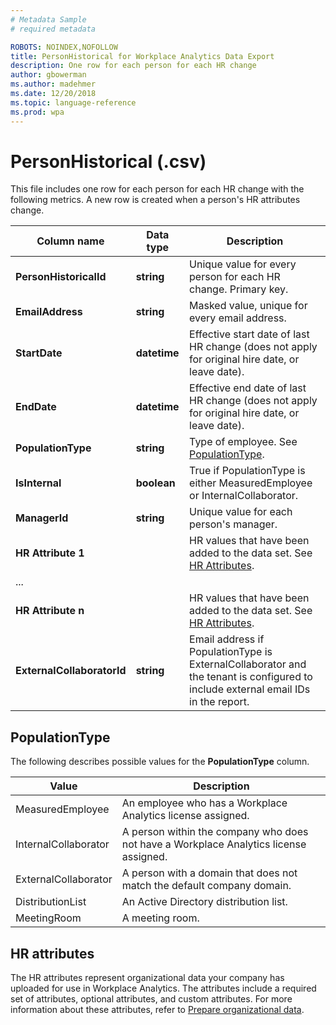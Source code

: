 ```yaml
---
# Metadata Sample
# required metadata

ROBOTS: NOINDEX,NOFOLLOW
title: PersonHistorical for Workplace Analytics Data Export
description: One row for each person for each HR change
author: gbowerman
ms.author: madehmer
ms.date: 12/20/2018
ms.topic: language-reference
ms.prod: wpa
---
```


# PersonHistorical (.csv)

This file includes one row for each person for each HR change with the following metrics. A new row is created when a person's HR attributes change.
  
|Column name|Data type|Description|
|-----------------|---------------|-----------------|
|**PersonHistoricalId**|**string**|Unique value for every person for each HR change. Primary key.|
|**EmailAddress**|**string**|Masked value, unique for every email address.|  
|**StartDate**|**datetime**|Effective start date of last HR change (does not apply for original hire date, or leave date).|
|**EndDate**|**datetime**|Effective end date of last HR change (does not apply for original hire date, or leave date).|
|**PopulationType**|**string**|Type of employee. See [PopulationType](#populationtype).|
|**IsInternal**|**boolean**|True if PopulationType is either MeasuredEmployee or InternalCollaborator.|
|**ManagerId**|**string**|Unique value for each person's manager.|
|**HR Attribute 1**||HR values that have been added to the data set. See [HR Attributes](#hr-attributes).|
|   ...   |||
|**HR Attribute n**||HR values that have been added to the data set. See [HR Attributes](#hr-attributes).|
|**ExternalCollaboratorId**|**string**|Email address if PopulationType is ExternalCollaborator and the tenant is configured to include external email IDs in the report.|

## PopulationType

The following describes possible values for the **PopulationType** column.

|Value|Description|
|------|------|
|MeasuredEmployee|An employee who has a Workplace Analytics license assigned.|
|InternalCollaborator |A person within the company who does not have a Workplace Analytics license assigned.|
|ExternalCollaborator |A person with a domain that does not match the default company domain.|
|DistributionList |An Active Directory distribution list.|
|MeetingRoom |A meeting room.|

## HR attributes

The HR attributes represent organizational data your company has uploaded for use in Workplace Analytics. The attributes include a required set of attributes, optional attributes, and custom attributes. For more information about these attributes, refer to [Prepare organizational data](../setup/prepare-organizational-data.md).

